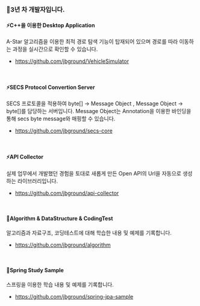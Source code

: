 ### 👋3년 차 개발자입니다.

#### ⚡C++을 이용한 Desktop Application
A-Star 알고리즘을 이용한 최적 경로 탐색 기능이 탑재되어 있으며 
경로를 따라 이동하는 과정을 실시간으로 확인할 수 있습니다.
- https://github.com/jbground/VehicleSimulator

</br>

#### ⚡SECS Protocol Convertion Server
SECS 프로토콜을 적용하여 byte[] -> Message Object , Message Object -> byte[]를 담당하는 서버입니다.
Message Object는 Annotation을 이용한 바인딩을 통해 secs byte message와 매핑할 수 있습니다.
- https://github.com/jbground/secs-core

</br>

#### ⚡API Collector
실제 업무에서 개발했던 경험을 토대로 새롭게 만든 Open API의 Url을 자동으로 생성하는 라이브러리입니다.
- https://github.com/jbground/api-collector
</br>

#### 🌱Algorithm & DataStructure & CodingTest
알고리즘과 자료구조, 코딩테스트에 대해 학습한 내용 및 예제를 기록합니다.
- https://github.com/jbground/algorithm
</br>

#### 🌱Spring Study Sample
스프링을 이용한 학습 내용 및 예제를 기록합니다.
- https://github.com/jbground/spring-jpa-sample
</br>



<!--
Here are some ideas to get you started:

- 🔭 I’m currently working on ...
- 🌱 I’m currently learning ...
- 👯 I’m looking to collaborate on ...
- 🤔 I’m looking for help with ...
- 💬 Ask me about ...
- 📫 How to reach me: ...
- 😄 Pronouns: ...
- ⚡ Fun fact: ...
-->
